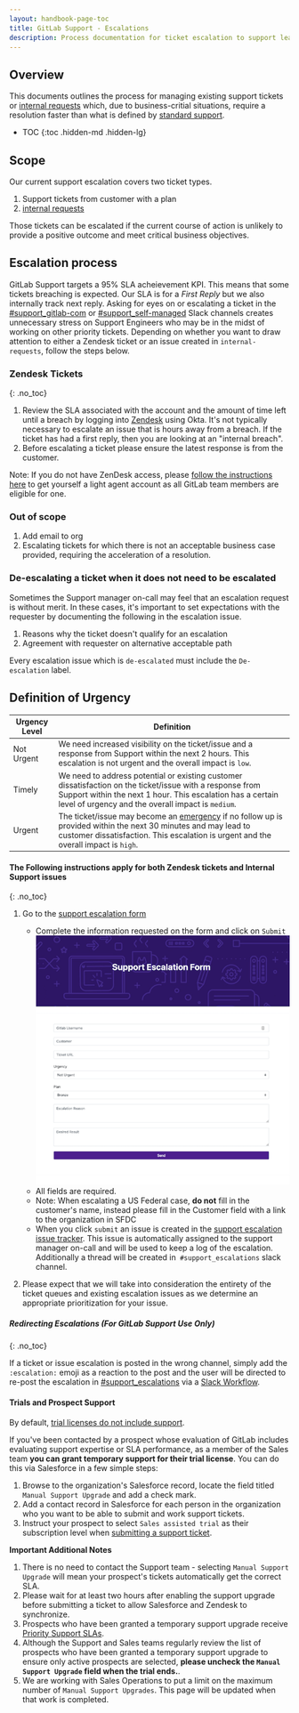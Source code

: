 ```yaml
---
layout: handbook-page-toc
title: GitLab Support - Escalations
description: Process documentation for ticket escalation to support leadership.
---
```


## Overview

This documents outlines the process for managing existing support tickets or [internal requests](https://gitlab.com/gitlab-com/support/internal-requests) which, due to business-critial situations, require a resolution faster than what is defined by [standard support](https://gitlab.com/gitlab-com/support/internal-requests).

- TOC
{:toc .hidden-md .hidden-lg}

## Scope

Our current support escalation covers two ticket types.

1. Support tickets from customer with a plan 
1. [internal requests](https://gitlab.com/gitlab-com/support/internal-requests)  

Those tickets can be escalated if the current course of action is unlikely to provide a positive outcome and meet critical business objectives.

## Escalation process

GitLab Support targets a 95% SLA acheievement KPI. This means that some tickets breaching is expected. Our SLA is for a _First Reply_ but we also internally track next reply. Asking for eyes on or escalating a ticket in the [#support_gitlab-com](https://gitlab.slack.com/archives/C4XFU81LG) or [#support_self-managed](https://gitlab.slack.com/archives/C4Y5DRKLK) Slack channels creates unnecessary stress on Support Engineers who may be in the midst of working on other priority tickets. Depending on whether you want to draw attention to either a Zendesk ticket or an issue created in `internal-requests`, follow the steps below.

### Zendesk Tickets
{: .no_toc}

1. Review the SLA associated with the account and the amount of time left until a breach by logging into [Zendesk](https://gitlab.zendesk.com) using Okta. It's not typically necessary to escalate an issue that is hours away from a breach. If the ticket has had a first reply, then you are looking at an "internal breach".
1. Before escalating a ticket please ensure the latest response is from the customer.

Note: If you do not have ZenDesk access, please [follow the instructions here](/handbook/support/internal-support/#viewing-support-tickets) to get yourself a light agent account as all GitLab team members are eligible for one.

### Out of scope

1. Add email to org 
1. Escalating tickets for which there is not an acceptable business case provided, requiring the acceleration of a resolution.

### De-escalating a ticket when it does not need to be escalated

Sometimes the Support manager on-call may feel that an escalation request is without merit. In these cases, it's important to set expectations with the requester by documenting the following in the escalation issue.

1. Reasons why the ticket doesn't qualify for an escalation
1. Agreement with requester on alternative acceptable path 

Every escalation issue which is `de-escalated` must include the `De-escalation` label.

## Definition of Urgency 

| Urgency Level | Definition |
|---------------|------------|
| Not Urgent    | We need increased visibility on the ticket/issue and a response from Support within the next 2 hours. This escalation is not urgent and the overall impact is `low`.|
| Timely        | We need to address potential or existing customer dissatisfaction on the ticket/issue with a response from Support within the next 1 hour. This escalation has a certain level of urgency and the overall impact is `medium`.|
| Urgent        | The ticket/issue may become an [emergency](https://about.gitlab.com/support/#definitions-of-support-impact) if no follow up is provided within the next 30 minutes and may lead to customer dissatisfaction. This escalation is urgent and the overall impact is `high`.|



#### The Following instructions apply for both Zendesk tickets and Internal Support issues
{: .no_toc}

1. Go to the [support escalation form](https://gitlab-com.gitlab.io/support/toolbox/forms_processor//support_escalation/)

     * Complete the information requested on the form and click on `Submit`
        ![alt text](images/escalation_form.png "Escalation Form")
     * All fields are required.
     * Note: When escalating a US Federal case, **do not** fill in the customer's name, instead please fill in the Customer field with a link to the organization in SFDC
     * When you click `submit` an issue is created in the [support escalation issue tracker](https://gitlab.com/gitlab-com/support/escalations/-/issues). This issue is automatically assigned to the support manager on-call and will be used to keep a log of the escalation.
     Additionally a thread will be created in` #support_escalations` slack channel.

1. Please expect that we will take into consideration the entirety of the ticket queues and existing escalation issues as we determine an appropriate prioritization for your issue.


##### Redirecting Escalations (For GitLab Support Use Only)
{: .no_toc}

If a ticket or issue escalation is posted in the wrong channel, simply add the `:escalation:` emoji as a reaction to the post and the user will be directed to re-post the escalation in [#support_escalations](https://gitlab.slack.com/archives/CBVAE1L48) via a [Slack Workflow](https://gitlab.com/gitlab-com/support/toolbox/slack-workflows).

#### Trials and Prospect Support

By default, [trial licenses do not include support](https://about.gitlab.com/support/#trials-support).

If you've been contacted by a prospect whose evaluation of GitLab includes evaluating support expertise or SLA performance, as a member of the Sales team **you can grant temporary support for their trial license**. You can do this via Salesforce in a few simple steps:

1. Browse to the organization's Salesforce record, locate the field titled `Manual Support Upgrade` and add a check mark.
1. Add a contact record in Salesforce for each person in the organization who you want to be able to submit and work support tickets.
1. Instruct your prospect to select `Sales assisted trial` as their subscription level when [submitting a support ticket](https://support.gitlab.com).

**Important Additional Notes**

1. There is no need to contact the Support team - selecting `Manual Support Upgrade` will mean your prospect's tickets automatically get the correct SLA.
1. Please wait for at least two hours after enabling the support upgrade before submitting a ticket to allow Salesforce and Zendesk to synchronize.
1. Prospects who have been granted a temporary support upgrade receive [Priority Support SLAs](/support/#priority-support).
1. Although the Support and Sales teams regularly review the list of prospects who have been granted a temporary support upgrade to ensure only active prospects are selected, **please uncheck the `Manual Support Upgrade` field when the trial ends.**.
1. We are working with Sales Operations to put a limit on the maximum number of `Manual Support Upgrades`. This page will be updated when that work is completed.



